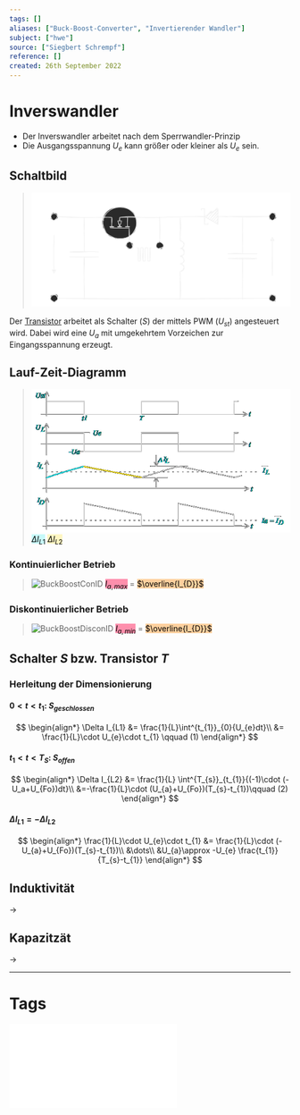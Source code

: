 ```yaml
---
tags: []
aliases: ["Buck-Boost-Converter", "Invertierender Wandler"]
subject: ["hwe"]
source: ["Siegbert Schrempf"]
reference: []
created: 26th September 2022
---
```


# Inverswandler
- Der Inverswandler arbeitet nach dem Sperrwandler-Prinzip
- Die Ausgangsspannung $U_{e}$ kann größer oder kleiner als $U_{e}$ sein.

## Schaltbild
>![Untitled Diagram](hwe/assets/Untitled%20Diagram.svg)

Der [Transistor](%7BMOC%7D%20Transistor.md) arbeitet als Schalter ($S$) der mittels PWM ($U_{st}$) angesteuert wird.
Dabei wird eine $U_{a}$ mit umgekehrtem Vorzeichen zur Eingangsspannung erzeugt.

## Lauf-Zeit-Diagramm
>![BuckBoostLZD](../assets/BuckBoostLZD.png)
> <mark style="background: #ABF7F7A6;">$\Delta I_{L1}$</mark>
> <mark style="background: #FFF3A3A6;">$\Delta I_{L2}$</mark> 

### Kontinuierlicher Betrieb
>![BuckBoostConID](BuckBoostConID.png)
> <mark style="background: #FF5582A6;">$I_{a,max}$</mark> = <mark style="background: #FFB86CA6;">$\overline{I_{D}}$</mark> 

### Diskontinuierlicher Betrieb
>![BuckBoostDisconID](BuckBoostDisconID.png)
> <mark style="background: #FF5582A6;">$I_{a,min}$</mark> = <mark style="background: #FFB86CA6;">$\overline{I_{D}}$</mark> 

## Schalter $S$ bzw. Transistor $T$
### Herleitung der Dimensionierung
#### $0<t<t_{1}$: $S_{geschlossen}$
$$
\begin{align*}
\Delta I_{L1} &= \frac{1}{L}\int^{t_{1}}_{0}{U_{e}dt}\\
&= \frac{1}{L}\cdot U_{e}\cdot t_{1} \qquad (1)
\end{align*}
$$
#### $t_{1} < t < T_{S}$: $S_{offen}$
$$
\begin{align*}
\Delta I_{L2} &= \frac{1}{L} \int^{T_{s}}_{t_{1}}{(-1)\cdot (-U_a+U_{Fo})dt}\\
&=-\frac{1}{L}\cdot (U_{a}+U_{Fo})(T_{s}-t_{1})\qquad (2)
\end{align*}
$$
#### $\Delta I_{L1}= -\Delta I_{L2}$
$$
\begin{align*}
\frac{1}{L}\cdot U_{e}\cdot t_{1} &= \frac{1}{L}\cdot (-U_{a}+U_{Fo})(T_{s}-t_{1})\\
&\dots\\
&U_{a}\approx -U_{e} \frac{t_{1}}{T_{s}-t_{1}} 
\end{align*}
$$
## Induktivität
$\rightarrow$ [](Boost%20Converter.md#Induktivit%C3%A4ten%20Induktivit%C3%A4t%7CIndiuktivit%C3%A4t%20Boostconverter)
## Kapazitzät
$\rightarrow$ [](Boost%20Converter.md#Kapazit%C3%A4t%7CKapazit%C3%A4t%20BoostConverter)

---
# Tags
![Schaltnetzteile_Schmidt-Walter](Schaltnetzteile_Schmidt-Walter.pdf)